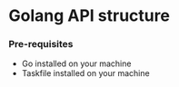# Golang API structure


### Pre-requisites
- Go installed on your machine
- Taskfile installed on your machine
